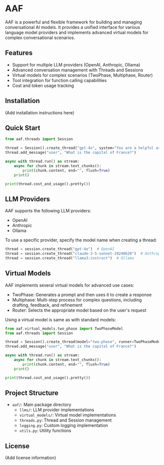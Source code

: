 # AAF

AAF is a powerful and flexible framework for building and managing conversational AI models.
It provides a unified interface for various language model providers and
implements advanced virtual models for complex conversational scenarios.


## Features

- Support for multiple LLM providers (OpenAI, Anthropic, Ollama)
- Advanced conversation management with Threads and Sessions
- Virtual models for complex scenarios (TwoPhase, Multiphase, Router)
- Tool integration for function calling capabilities
- Cost and token usage tracking


## Installation

(Add installation instructions here)


## Quick Start

```python
from aaf.threads import Session

thread = Session().create_thread("gpt-4o", system="You are a helpful assistant.")
thread.add_message("user", "What is the capital of France?")

async with thread.run() as stream:
    async for chunk in stream.text_chunks():
        print(chunk.content, end="", flush=True)
    print()

print(thread.cost_and_usage().pretty())
```


## LLM Providers

AAF supports the following LLM providers:
- OpenAI
- Anthropic
- Ollama

To use a specific provider, specify the model name when creating a thread:

```python
thread = session.create_thread("gpt-4o")  # OpenAI
thread = session.create_thread("claude-3-5-sonnet-20240620")  # Anthropic
thread = session.create_thread("llama3:instruct")  # Ollama
```


## Virtual Models

AAF implements several virtual models for advanced use cases:

- TwoPhase: Generates a prompt and then uses it to create a response
- Multiphase: Multi-step process for complex questions, including drafting, feedback, and refinement
- Router: Selects the appropriate model based on the user's request

Using a virtual model is same as with standard models:

```python
from aaf.virtual_models.two_phase import TwoPhaseModel
from aaf.threads import Session

thread = Session().create_thread(model="two-phase", runner=TwoPhaseModel())
thread.add_message("user", "What is the capital of France?")

async with thread.run() as stream:
    async for chunk in stream.text_chunks():
        print(chunk.content, end="", flush=True)
    print()

print(thread.cost_and_usage().pretty())
```


## Project Structure

- `aaf/`: Main package directory
  - `llms/`: LLM provider implementations
  - `virtual_models/`: Virtual model implementations
  - `threads.py`: Thread and Session management
  - `logging.py`: Custom logging implementation
  - `utils.py`: Utility functions


## License

(Add license information)
